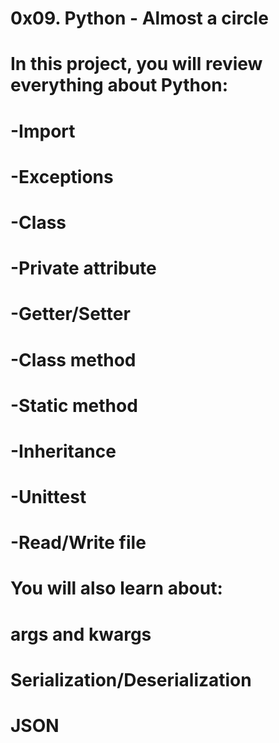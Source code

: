 # 0x09. Python - Almost a circle

# In this project, you will review everything about Python:

# -Import
# -Exceptions
# -Class
# -Private attribute
# -Getter/Setter
# -Class method
# -Static method
# -Inheritance
# -Unittest
# -Read/Write file

# You will also learn about:

# args and kwargs
# Serialization/Deserialization
# JSON
